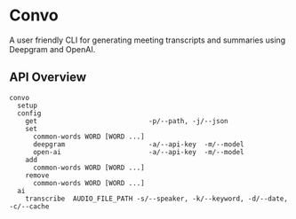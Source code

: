 # Convo

A user friendly CLI for generating meeting transcripts and summaries using Deepgram and OpenAI.

## API Overview

```
convo
  setup
  config
    get                            -p/--path, -j/--json
    set
      common-words WORD [WORD ...]
      deepgram                     -a/--api-key  -m/--model
      open-ai                      -a/--api-key  -m/--model
    add
      common-words WORD [WORD ...]
    remove
      common-words WORD [WORD ...]
  ai
    transcribe  AUDIO_FILE_PATH -s/--speaker, -k/--keyword, -d/--date, -c/--cache
```
